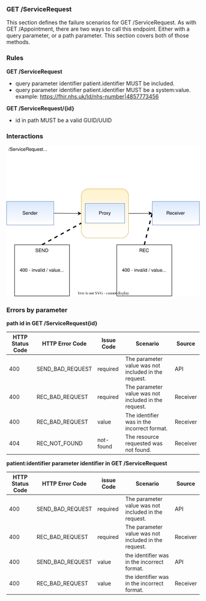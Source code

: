 ### GET /ServiceRequest
This section defines the failure scenarios for GET /ServiceRequest. As with GET /Appointment, there are two ways to call this endpoint. Either with a query parameter, or a path parameter. This section covers both of those methods.

### Rules

**GET /ServiceRequest**
* query parameter identifier patient.identifier MUST be included.
* query parameter identifier patient.identifier MUST be a system:value. example: https://fhir.nhs.uk/Id/nhs-number|4857773456

**GET /ServiceRequest/{id}**
* id in path MUST be a valid GUID/UUID

### Interactions

  ![BaRS FHIR API end-to-end process](https://raw.githubusercontent.com/NHSDigital/NHSDigital-FHIR-BookingAndReferrals/main/BaRS-Images/FailureScenarios/SR-FailureScenarios-1.0.0.svg)
  
### Errors by parameter
**path id in GET /ServiceRequest{id}**

| HTTP Status Code | HTTP Error Code  | Issue Code | Scenario                                                                                      | Source   |
|------------------|------------------|------------|-----------------------------------------------------------------------------------------------|----------|
| 400              | SEND_BAD_REQUEST | required   | The parameter value was not included in the request.                                          | API      |
| 400              | REC_BAD_REQUEST  | required   | The parameter value was not included in the request.                                          | Receiver |
| 400              | REC_BAD_REQUEST  | value      | The identifier was in the incorrect format.                                                   | Receiver |
| 404              | REC_NOT_FOUND    | not-found  | The resource requested was not found.                                                         | Receiver |

**patient:identifier parameter identifier in GET /ServiceRequest**

| HTTP Status Code | HTTP Error Code  | issue Code | Scenario                                                                                      | Source   |
|------------------|------------------|------------|-----------------------------------------------------------------------------------------------|----------|
| 400              | SEND_BAD_REQUEST | required   | The parameter value was not included in the request.                                          | API      |
| 400              | REC_BAD_REQUEST  | required   | The parameter value was not included in the request.                                          | Receiver |
| 400              | SEND_BAD_REQUEST | value      | the identifier was in the incorrect format.                                                   | API      |
| 400              | REC_BAD_REQUEST  | value      | the identifier was in the incorrect format.                                                   | Receiver |

